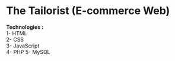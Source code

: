 # The Tailorist (E-commerce Web)

<b>Technologies :</b> <br>
1- HTML<br>
2- CSS<br>
3- JavaScript<br>
4- PHP
5- MySQL
